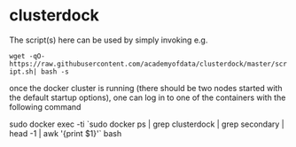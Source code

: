# clusterdock

The script(s) here can be used by simply invoking e.g.

`wget -qO- https://raw.githubusercontent.com/academyofdata/clusterdock/master/script.sh|
 bash -s`

once the docker cluster is running (there should be two nodes started with the default startup options), one can log in to one of the containers with the following command

sudo docker exec -ti \`sudo docker ps | grep clusterdock | grep secondary | head -1 | awk '{print $1}'\` bash

